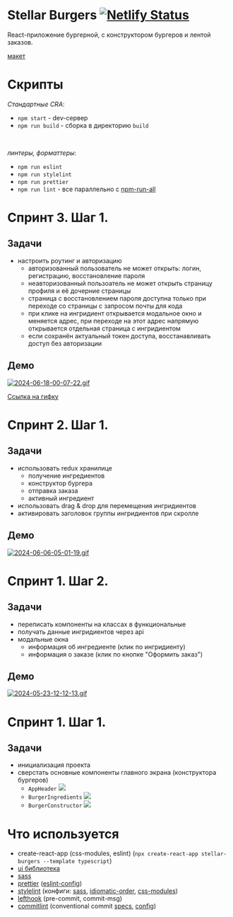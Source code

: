 # Stellar Burgers [![Netlify Status](https://api.netlify.com/api/v1/badges/0cdc7d13-db54-4edd-90fc-0d9a85ec95ff/deploy-status)](https://app.netlify.com/sites/starlit-wisp-9e886a/deploys)

React-приложение бургерной, с конструктором бургеров и лентой заказов.

[макет](https://www.figma.com/design/zFGN2O5xktHl9VmoOieq5E/React-_-%D0%9F%D1%80%D0%BE%D0%B5%D0%BA%D1%82%D0%BD%D1%8B%D0%B5-%D0%B7%D0%B0%D0%B4%D0%B0%D1%87%D0%B8_external_link?node-id=724-350&t=c3Vtvd1QyrQQygCF-4)

# Скрипты

_Стандартные CRA_:

- `npm start` - dev-сервер
- `npm run build` - сборка в директорию `build`

<br>

_линтеры, форматтеры_:

- `npm run eslint`
- `npm run stylelint`
- `npm run prettier`
- `npm run lint` - все параллельно с [npm-run-all](https://www.npmjs.com/package/npm-run-all)

# Спринт 3. Шаг 1.

## Задачи

- настроить роутинг и авторизацию
  - авторизованный пользователь не может открыть: логин, регистрацию, восстановление пароля
  - неавторизованный пользоатель не может открыть страницу профиля и её дочерние страницы
  - страница с восстановлением пароля доступна только при переходе со страницы с запросом почты для кода
  - при клике на ингридиент открывается модальное окно и меняется адрес, при переходе на этот адрес напрямую открывается отдельная страница с ингридиентом
  - если сохранён актуальный токен доступа, восстанавливать доступ без авторизации

## Демо

[![2024-06-18-00-07-22.gif](https://i.postimg.cc/65h1DTKj/2024-06-18-00-07-22.gif)](https://postimg.cc/svvcWjv7)

[Ссылка на гифку](https://postimg.cc/svvcWjv7)

# Спринт 2. Шаг 1.

## Задачи

- использовать redux хранилице
  - получение ингредиентов
  - конструктор бургера
  - отправка заказа
  - активный ингредиент
- использовать drag & drop для перемещения ингридиентов
- активировать заголовок группы ингридиентов при скролле

## Демо

[![2024-06-06-05-01-19.gif](https://i.postimg.cc/C5fqfnCL/2024-06-06-05-01-19.gif)](https://postimg.cc/64t3k31D)

# Спринт 1. Шаг 2.

## Задачи

- переписать компоненты на классах в функциональные
- получать данные ингридиентов через api
- модальные окна
  - информация об ингредиенте (клик по ингридиенту)
  - информация о заказе (клик по кнопке "Оформить заказ")

## Демо

[![2024-05-23-12-12-13.gif](https://i.postimg.cc/sxPYwpsk/2024-05-23-12-12-13.gif)](https://postimg.cc/y3d3N3Jj)

# Спринт 1. Шаг 1.

## Задачи

- инициализация проекта
- сверстать основные компоненты главного экрана (конструктора бургеров)
  - `AppHeader`
    ![](https://pictures.s3.yandex.net/resources/Untitled_1618657736.png)
  - `BurgerIngredients`
    ![](https://pictures.s3.yandex.net/resources/12Untitled_1618657778.png)
  - `BurgerConstructor`
    ![](https://pictures.s3.yandex.net/resources/Untitled_1618657801.png)

# Что используется

- create-react-app (css-modules, eslint) (`npx create-react-app stellar-burgers --template typescript`)
- [ui библиотека](https://yandex-practicum.github.io/react-developer-burger-ui-components/docs/)
- [sass](https://www.npmjs.com/package/sass)
- [prettier](https://www.npmjs.com/package/prettier) ([eslint-config](https://www.npmjs.com/package/eslint-config-prettier))
- [stylelint](https://www.npmjs.com/package/stylelint) (конфиги: [sass](stylelint-config-standard-scss), [idiomatic-order](stylelint-config-idiomatic-order), [css-modules](stylelint-config-css-modules))
- [lefthook](https://www.npmjs.com/package/lefthook) (pre-commit, commit-msg)
- [commitlint](https://www.npmjs.com/package/@commitlint/cli) (conventional commit [specs](https://www.conventionalcommits.org/), [config](https://www.npmjs.com/package/@commitlint/config-conventional))
